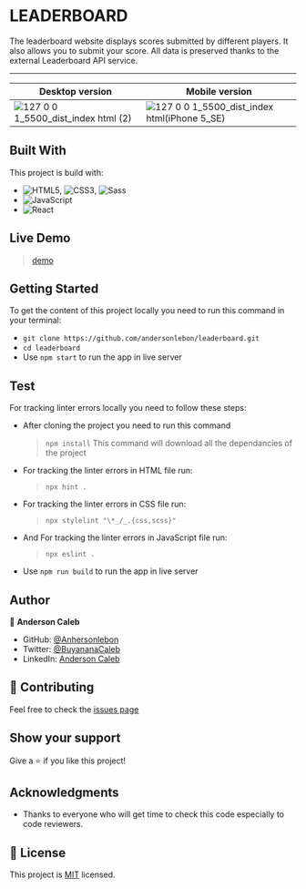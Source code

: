 # LEADERBOARD 


The leaderboard website displays scores submitted by different players. It also allows you to submit your score. All data is preserved thanks to the external Leaderboard API service.

---

 Desktop version | Mobile version
 ----------------| --------------
  ![127 0 0 1_5500_dist_index html (2)](https://user-images.githubusercontent.com/65068771/128495532-0729086c-840b-4b83-9650-0872657f3d8d.png) |   ![127 0 0 1_5500_dist_index html(iPhone 5_SE)](https://user-images.githubusercontent.com/65068771/128495581-6b38656e-30ff-4c2d-a7c7-a1161626d74f.png)

## Built With

This project is build with:

- ![HTML5](https://img.shields.io/badge/-HTML5-000000?style=flat&logo=html5&logoColor=ffffff&labelColor=E34F26), ![CSS3](https://img.shields.io/badge/-CSS3-000000?style=flat&logo=css3&logoColor=ffffff&labelColor=1572B6), ![Sass](https://img.shields.io/badge/-Sass-000000?style=flat&logo=sass&logoColor=ffffff&labelColor=%23CC6699)
- ![JavaScript](https://img.shields.io/badge/-JavaScript-000000?style=flat&logo=javascript)
- ![React](https://img.shields.io/badge/-React-000000?style=flat&logo=react)

## Live Demo

> [demo](https://andersonlebon.github.io/leaderboard/dist)

## Getting Started

To get the content of this project locally you need to run this command in your terminal:

- `git clone https://github.com/andersonlebon/leaderboard.git`
- `cd leaderboard`
- Use `npm start` to run the app in live server

## Test

For tracking linter errors locally you need to follow these steps:

- After cloning the project you need to run this command

  > `npm install`
  > This command will download all the dependancies of the project

- For tracking the linter errors in HTML file run:

  > `npx hint .`

- For tracking the linter errors in CSS file run:

  > `npx stylelint "\*_/_.{css,scss}"`

- And For tracking the linter errors in JavaScript file run:

  > `npx eslint .`

- Use `npm run build` to run the app in live server

## Author

👤 **Anderson Caleb**

- GitHub: [@Anhersonlebon](https://github.com/andersonlebon)
- Twitter: [@BuyananaCaleb](https://twitter.com/BuyananaCaleb)
- LinkedIn: [Anderson Caleb](https://www.linkedin.com/in/anderson-caleb-915343209/)

## :handshake: Contributing

Feel free to check the [issues page](https://github.com/andersonlebon/leaderboard/issues)

## Show your support

Give a :star: if you like this project!

## Acknowledgments

- Thanks to everyone who will get time to check this code especially to code reviewers.

## 📝 License

This project is [MIT](./MIT.md) licensed.
